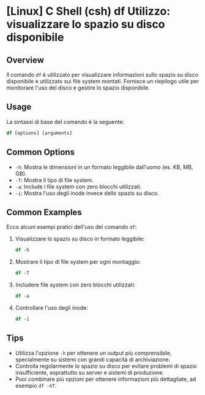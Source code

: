 # [Linux] C Shell (csh) df Utilizzo: visualizzare lo spazio su disco disponibile

## Overview
Il comando `df` è utilizzato per visualizzare informazioni sullo spazio su disco disponibile e utilizzato sui file system montati. Fornisce un riepilogo utile per monitorare l'uso del disco e gestire lo spazio disponibile.

## Usage
La sintassi di base del comando è la seguente:

```csh
df [options] [arguments]
```

## Common Options
- `-h`: Mostra le dimensioni in un formato leggibile dall'uomo (es. KB, MB, GB).
- `-T`: Mostra il tipo di file system.
- `-a`: Include i file system con zero blocchi utilizzati.
- `-i`: Mostra l'uso degli inode invece dello spazio su disco.

## Common Examples
Ecco alcuni esempi pratici dell'uso del comando `df`:

1. Visualizzare lo spazio su disco in formato leggibile:
   ```csh
   df -h
   ```

2. Mostrare il tipo di file system per ogni montaggio:
   ```csh
   df -T
   ```

3. Includere file system con zero blocchi utilizzati:
   ```csh
   df -a
   ```

4. Controllare l'uso degli inode:
   ```csh
   df -i
   ```

## Tips
- Utilizza l'opzione `-h` per ottenere un output più comprensibile, specialmente su sistemi con grandi capacità di archiviazione.
- Controlla regolarmente lo spazio su disco per evitare problemi di spazio insufficiente, soprattutto su server e sistemi di produzione.
- Puoi combinare più opzioni per ottenere informazioni più dettagliate, ad esempio `df -hT`.